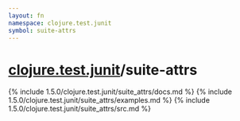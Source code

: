 ```yaml
---
layout: fn
namespace: clojure.test.junit
symbol: suite-attrs
---
```


# [clojure.test.junit](../)/suite-attrs

{% include 1.5.0/clojure.test.junit/suite_attrs/docs.md %}
{% include 1.5.0/clojure.test.junit/suite_attrs/examples.md %}
{% include 1.5.0/clojure.test.junit/suite_attrs/src.md %}

